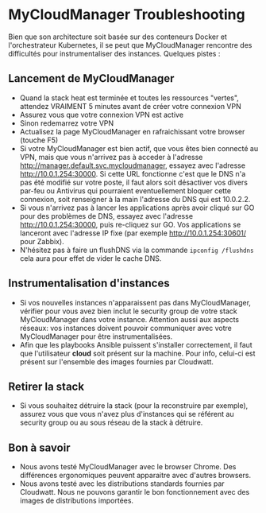 # MyCloudManager Troubleshooting

Bien que son architecture soit basée sur des conteneurs Docker et l'orchestrateur Kubernetes, il se peut que MyCloudManager rencontre des difficultés pour instrumentaliser des instances. Quelques pistes :

## Lancement de MyCloudManager
* Quand la stack heat est terminée et toutes les ressources "vertes", attendez VRAIMENT 5 minutes avant de créer votre connexion VPN
* Assurez vous que votre connexion VPN est active
* Sinon redemarrez votre VPN
* Actualisez la page MyCloudManager en rafraichissant votre browser (touche F5)
* Si votre MyCloudManager est bien actif, que vous êtes bien connecté au VPN, mais que vous n'arrivez pas à acceder à l'adresse http://manager.default.svc.mycloudmanager, essayez avec l'adresse http://10.0.1.254:30000. Si cette URL fonctionne c'est que le DNS n'a pas été modifié sur votre poste, il faut alors soit désactiver vos divers par-feu ou Antivirus qui pourraient eventuellement bloquer cette connexion, soit renseigner à la main l'adresse du DNS qui est 10.0.2.2.
* Si vous n'arrivez pas à lancer les applications après avoir cliqué sur GO pour des problèmes de DNS, essayez avec l'adresse http://10.0.1.254:30000, puis re-cliquez sur GO. Vos applications se lanceront avec l'adresse IP fixe (par exemple http://10.0.1.254:30601/ pour Zabbix).
* N'hésitez pas à faire un flushDNS via la commande `ipconfig /flushdns` cela aura pour effet de vider le cache DNS.


## Instrumentalisation d'instances
* Si vos nouvelles instances n'apparaissent pas dans MyCloudManager, vérifier pour vous avez bien inclut le security group de votre stack MyCloudManager dans votre instance. Attention aussi aux aspects réseaux: vos instances doivent pouvoir communiquer avec votre MyCloudManager pour être instrumentalisées.
* Afin que les playbooks Ansible puissent s'installer correctement, il faut que l'utilisateur **cloud** soit présent sur la machine. Pour info, celui-ci est présent sur l'ensemble des images fournies par Cloudwatt.

## Retirer la stack
* Si vous souhaitez détruire la stack (pour la reconstruire par exemple), assurez vous que vous n'avez plus d'instances qui se référent au security group ou au sous réseau de la stack à détruire.

## Bon à savoir
* Nous avons testé MyCloudManager avec le browser Chrome. Des différences ergonomiques peuvent apparaitre avec d'autres browsers.
* Nous avons testé avec les distributions standards fournies par Cloudwatt. Nous ne pouvons garantir le bon fonctionnement avec des images de distributions importées.
